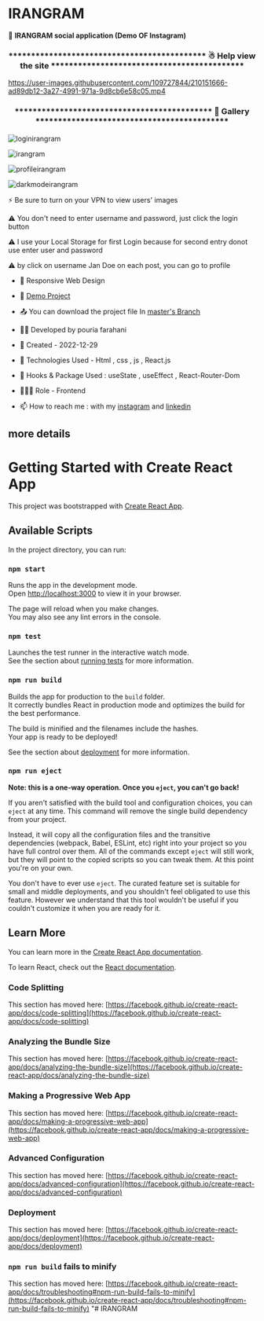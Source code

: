 # IRANGRAM

🤡 **IRANGRAM social application (Demo OF Instagram)**

 <h3 align="center">******************************************** ☃ Help view the site *******************************************</h3>

https://user-images.githubusercontent.com/109727844/210151666-ad89db12-3a27-4991-971a-9d8cb6e58c05.mp4
 
 <h3 align="center">******************************************** 📸 Gallery *******************************************</h3>

![loginirangram](https://user-images.githubusercontent.com/109727844/210005309-8c6a3244-1e0b-44a5-9ada-d8e8a494cc2e.jpg)

![irangram](https://user-images.githubusercontent.com/109727844/210005048-5e1a016a-6397-439d-a273-d209dfeff53d.jpg)

![profileirangram](https://user-images.githubusercontent.com/109727844/210005493-7124a6c3-e7b2-4668-ba8e-f1e37560de0f.jpg)

![darkmodeirangram](https://user-images.githubusercontent.com/109727844/210005867-90a3c3d9-7219-4906-aa64-c180c35de3db.jpg)

⚡ Be sure to turn on your VPN to view users' images

⚠ You don't need to enter username and password, just click the login button

⚠ I use your Local Storage for first Login because for second entry donot use enter user and password

⚠ by click on username Jan Doe on each post, you can go to profile 

- 📱 Responsive Web Design

- 🔗 [Demo Project](https://pouria-farahani-developer.github.io/IRANGRAM/)

- 📤 You can download the project file In [master's Branch](https://github.com/Pouria-Farahani-developer/IRANGRAM/tree/master)

- 👨‍💻 Developed by pouria farahani

- 📆 Created - 2022-12-29

- 🤖 Technologies Used - Html , css , js , React.js 

- 🚧 Hooks & Package Used : useState , useEffect , React-Router-Dom

- 🕵🏻‍♀️ Role - Frontend

- 📫 How to reach me : with my [instagram](https://www.instagram.com/pouria_farahani_developer) and [linkedin](https://www.linkedin.com/in/pouria-farahani-developer)

## more details

# Getting Started with Create React App

This project was bootstrapped with [Create React App](https://github.com/facebook/create-react-app).

## Available Scripts

In the project directory, you can run:

### `npm start`

Runs the app in the development mode.\
Open [http://localhost:3000](http://localhost:3000) to view it in your browser.

The page will reload when you make changes.\
You may also see any lint errors in the console.

### `npm test`

Launches the test runner in the interactive watch mode.\
See the section about [running tests](https://facebook.github.io/create-react-app/docs/running-tests) for more information.

### `npm run build`

Builds the app for production to the `build` folder.\
It correctly bundles React in production mode and optimizes the build for the best performance.

The build is minified and the filenames include the hashes.\
Your app is ready to be deployed!

See the section about [deployment](https://facebook.github.io/create-react-app/docs/deployment) for more information.

### `npm run eject`

**Note: this is a one-way operation. Once you `eject`, you can't go back!**

If you aren't satisfied with the build tool and configuration choices, you can `eject` at any time. This command will remove the single build dependency from your project.

Instead, it will copy all the configuration files and the transitive dependencies (webpack, Babel, ESLint, etc) right into your project so you have full control over them. All of the commands except `eject` will still work, but they will point to the copied scripts so you can tweak them. At this point you're on your own.

You don't have to ever use `eject`. The curated feature set is suitable for small and middle deployments, and you shouldn't feel obligated to use this feature. However we understand that this tool wouldn't be useful if you couldn't customize it when you are ready for it.

## Learn More

You can learn more in the [Create React App documentation](https://facebook.github.io/create-react-app/docs/getting-started).

To learn React, check out the [React documentation](https://reactjs.org/).

### Code Splitting

This section has moved here: [https://facebook.github.io/create-react-app/docs/code-splitting](https://facebook.github.io/create-react-app/docs/code-splitting)

### Analyzing the Bundle Size

This section has moved here: [https://facebook.github.io/create-react-app/docs/analyzing-the-bundle-size](https://facebook.github.io/create-react-app/docs/analyzing-the-bundle-size)

### Making a Progressive Web App

This section has moved here: [https://facebook.github.io/create-react-app/docs/making-a-progressive-web-app](https://facebook.github.io/create-react-app/docs/making-a-progressive-web-app)

### Advanced Configuration

This section has moved here: [https://facebook.github.io/create-react-app/docs/advanced-configuration](https://facebook.github.io/create-react-app/docs/advanced-configuration)

### Deployment

This section has moved here: [https://facebook.github.io/create-react-app/docs/deployment](https://facebook.github.io/create-react-app/docs/deployment)

### `npm run build` fails to minify

This section has moved here: [https://facebook.github.io/create-react-app/docs/troubleshooting#npm-run-build-fails-to-minify](https://facebook.github.io/create-react-app/docs/troubleshooting#npm-run-build-fails-to-minify)
"# IRANGRAM
